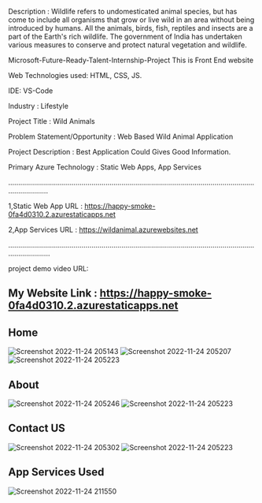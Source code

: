Description : Wildlife refers to undomesticated animal species, but has come to include all organisms that grow or live wild in an area without being introduced by humans.
All the animals, birds, fish, reptiles and insects are a part of the Earth's rich wildlife. The government of India has undertaken various measures to conserve and protect natural vegetation and wildlife.

Microsoft-Future-Ready-Talent-Internship-Project This is Front End website

Web Technologies used: HTML, CSS, JS.

IDE: VS-Code

Industry : Lifestyle

Project Title : Wild Animals

Problem Statement/Opportunity : Web Based Wild Animal Application

Project Description : Best Application Could Gives Good Information.

Primary Azure Technology : Static Web Apps, App Services

................................................................................................................................................

1,Static Web App URL : https://happy-smoke-0fa4d0310.2.azurestaticapps.net

2,App Services URL : https://wildanimal.azurewebsites.net


.................................................................................................................................................


project demo video URL: 



## My Website Link : https://happy-smoke-0fa4d0310.2.azurestaticapps.net

## Home
![Screenshot 2022-11-24 205143](https://user-images.githubusercontent.com/116721007/203822976-661637f4-7da5-43ea-986c-0b7d1f700d39.jpg)
![Screenshot 2022-11-24 205207](https://user-images.githubusercontent.com/116721007/203822988-1d5c1abe-37b1-4e7d-9920-a06601d470dd.jpg)
![Screenshot 2022-11-24 205223](https://user-images.githubusercontent.com/116721007/203822992-1d1bf56a-6d9d-42e2-8ba0-ba87d5095ce2.jpg)

## About
![Screenshot 2022-11-24 205246](https://user-images.githubusercontent.com/116721007/203823067-077b0b6c-bf1c-4a7c-ac06-87d432e645ed.jpg)
![Screenshot 2022-11-24 205223](https://user-images.githubusercontent.com/116721007/203823055-cb2d669d-5ddd-4e4d-aa31-123ecd55dbf8.jpg)

## Contact US
![Screenshot 2022-11-24 205302](https://user-images.githubusercontent.com/116721007/203823148-ef2bd96b-8e55-492e-92d7-6a19cbb3b3ad.jpg)
![Screenshot 2022-11-24 205223](https://user-images.githubusercontent.com/116721007/203823154-61eabadb-daea-4ea3-b68e-5ede0ffc58f4.jpg)

## App Services Used
![Screenshot 2022-11-24 211550](https://user-images.githubusercontent.com/116721007/203823549-25468cd3-1f13-4d52-ab6e-9238e8f8d90a.jpg)
